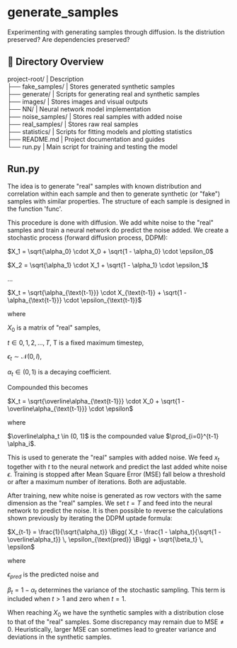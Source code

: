 # generate_samples

Experimenting with generating samples through diffusion. Is the distriution preserved? Are dependencies preserved?

## 📂 Directory Overview

project-root/         | Description\
├── fake_samples/     | Stores generated synthetic samples\
├── generate/         | Scripts for generating real and synthetic samples\
├── images/           | Stores images and visual outputs\
├── NN/               | Neural network model implementation\
├── noise_samples/    | Stores real samples with added noise\
├── real_samples/     | Stores raw real samples\
├── statistics/       | Scripts for fitting models and plotting statistics\
├── README.md         | Project documentation and guides\
└── run.py            | Main script for training and testing the model

## Run.py

The idea is to generate "real" samples with known distribution and correlation within each sample and then to generate synthetic (or "fake") samples with similar properties. The structure of each sample is designed in the function 'func'. 

This procedure is done with diffusion. We add white noise to the "real" samples and train a neural network do predict the noise added. We create a stochastic process (forward diffusion process, DDPM):

$X_1 = \sqrt{\alpha_0} \cdot X_0 + \sqrt{1 - \alpha_0} \cdot \epsilon_0$

$X_2 = \sqrt{\alpha_1} \cdot X_1 + \sqrt{1 - \alpha_1} \cdot \epsilon_1$

...

$X_t = \sqrt{\alpha_{\text{t-1}}} \cdot X_{\text{t-1}} + \sqrt{1 - \alpha_{\text{t-1}}} \cdot \epsilon_{\text{t-1}}$

where

$X_0$ is a matrix of "real" samples,

$t \in {0, 1, 2,..., T}$, T is a fixed maximum timestep,

$\epsilon_t \sim \mathcal{N}(0, I)$,

$\alpha_t \in (0, 1)$ is a decaying coefficient.

Compounded this becomes

$X_t = \sqrt{\overline\alpha_{\text{t-1}}} \cdot X_0 + \sqrt{1 - \overline\alpha_{\text{t-1}}} \cdot \epsilon$

where

$\overline\alpha_t \in (0, 1)$ is the compounded value $\prod_{i=0}^{t-1} \alpha_i$.

This is used to generate the "real" samples with added noise. We feed $x_t$ together with $t$ to the neural network and predict the last added white noise $\epsilon$. Training is stopped after Mean Square Error (MSE) fall below a threshold or after a maximum number of iterations. Both are adjustable. 

After training, new white noise is generated as row vectors with the same dimension as the "real" samples. We set $t=T$ and feed into the neural network to predict the noise. It is then possible to reverse the calculations shown previously by iterating the DDPM uptade formula:

$X_{t-1} = \frac{1}{\sqrt{\alpha_t}} \Bigg( X_t - \frac{1 - \alpha_t}{\sqrt{1 - \overline\alpha_t}} \, \epsilon_{\text{pred}} \Bigg) + \sqrt{\beta_t} \, \epsilon$

where

$\epsilon_{pred}$ is the predicted noise and

$\beta_t = 1 - \alpha_t$ determines the variance of the stochastic sampling. This term is included when $t>1$ and zero when $t=1$.

When reaching $X_0$ we have the synthetic samples with a distribution close to that of the "real" samples. Some discrepancy may remain due to $\text{MSE} \neq 0$. Heuristically, larger MSE can sometimes lead to greater variance and deviations in the synthetic samples.